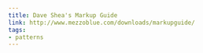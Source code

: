 ```yaml
---
title: Dave Shea's Markup Guide
link: http://www.mezzoblue.com/downloads/markupguide/
tags:
- patterns
---
```

